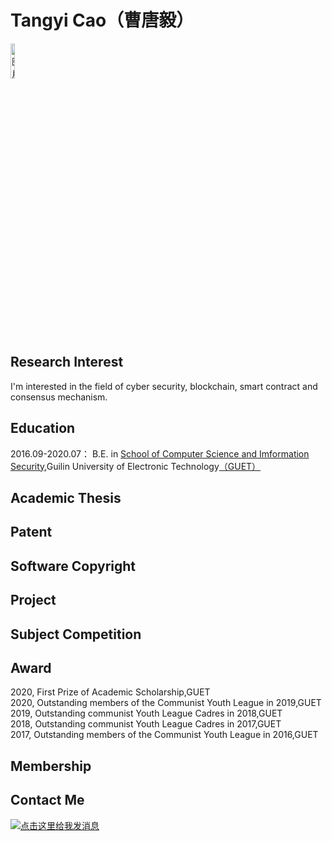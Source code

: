 # Tangyi Cao（曹唐毅）

<div align=left>
<img src="https://z3.ax1x.com/2021/04/23/cO2JKg.jpg" title="曹唐毅" alt="图片暂时无法显示" width = 12%/>
</div>

## Research Interest  
I'm interested in the field of cyber security, blockchain, smart contract and consensus mechanism.

## Education
2016.09-2020.07： B.E. in [School of Computer Science and Imformation Security](https://www.guet.edu.cn/dept3/xygk/xyjj.htm),Guilin University of Electronic Technology[（GUET）](https://www.guet.edu.cn)

## Academic Thesis

## Patent

## Software Copyright

## Project

## Subject Competition

## Award
2020, First Prize of Academic Scholarship,GUET  
2020, Outstanding members of the Communist Youth League in 2019,GUET  
2019, Outstanding communist Youth League Cadres in 2018,GUET  
2018, Outstanding communist Youth League Cadres in 2017,GUET  
2017, Outstanding members of the Communist Youth League in 2016,GUET  

## Membership

## Contact Me
<a target="_blank" href="http://wpa.qq.com/msgrd?v=3&uin=1539988923&site=qq&menu=yes"><img border="0" src="http://wpa.qq.com/pa?p=2:1539988923:52" alt="点击这里给我发消息" title=" QQ "/></a>
